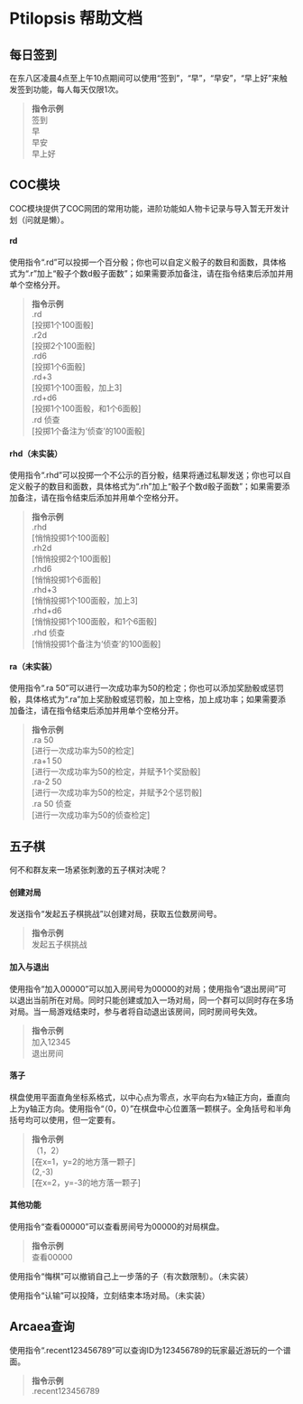 # Ptilopsis 帮助文档

## 每日签到

在东八区凌晨4点至上午10点期间可以使用“签到”，“早”，“早安”，“早上好”来触发签到功能，每人每天仅限1次。

> **指令示例**  
签到  
早  
早安  
早上好  

## COC模块

COC模块提供了COC网团的常用功能，进阶功能如人物卡记录与导入暂无开发计划（问就是懒）。

#### rd

使用指令“.rd”可以投掷一个百分骰；你也可以自定义骰子的数目和面数，具体格式为“.r”加上“骰子个数d骰子面数”；如果需要添加备注，请在指令结束后添加并用单个空格分开。

> **指令示例**  
.rd   
[投掷1个100面骰]  
.r2d   
[投掷2个100面骰]  
.rd6   
[投掷1个6面骰]  
.rd+3   
[投掷1个100面骰，加上3]  
.rd+d6   
[投掷1个100面骰，和1个6面骰]  
.rd 侦查   
[投掷1个备注为‘侦查’的100面骰]  

#### rhd（未实装）

使用指令“.rhd”可以投掷一个不公示的百分骰，结果将通过私聊发送；你也可以自定义骰子的数目和面数，具体格式为“.rh”加上“骰子个数d骰子面数”；如果需要添加备注，请在指令结束后添加并用单个空格分开。

> **指令示例**  
.rhd   
[悄悄投掷1个100面骰]  
.rh2d   
[悄悄投掷2个100面骰]  
.rhd6   
[悄悄投掷1个6面骰]  
.rhd+3   
[悄悄投掷1个100面骰，加上3]  
.rhd+d6   
[悄悄投掷1个100面骰，和1个6面骰]  
.rhd 侦查   
[悄悄投掷1个备注为‘侦查’的100面骰] 

#### ra（未实装）

使用指令“.ra 50”可以进行一次成功率为50的检定；你也可以添加奖励骰或惩罚骰，具体格式为“.ra”加上奖励骰或惩罚骰，加上空格，加上成功率；如果需要添加备注，请在指令结束后添加并用单个空格分开。

> **指令示例**  
.ra 50  
[进行一次成功率为50的检定]  
.ra+1 50  
[进行一次成功率为50的检定，并赋予1个奖励骰]  
.ra-2 50  
[进行一次成功率为50的检定，并赋予2个惩罚骰]  
.ra 50 侦查  
[进行一次成功率为50的侦查检定]

## 五子棋

何不和群友来一场紧张刺激的五子棋对决呢？

#### 创建对局

发送指令“发起五子棋挑战”以创建对局，获取五位数房间号。

> **指令示例**  
发起五子棋挑战  

#### 加入与退出

使用指令“加入00000”可以加入房间号为00000的对局；使用指令“退出房间”可以退出当前所在对局。同时只能创建或加入一场对局，同一个群可以同时存在多场对局。当一局游戏结束时，参与者将自动退出该房间，同时房间号失效。

> **指令示例**  
加入12345  
退出房间  

#### 落子

棋盘使用平面直角坐标系格式，以中心点为零点，水平向右为x轴正方向，垂直向上为y轴正方向。使用指令“（0，0）”在棋盘中心位置落一颗棋子。全角括号和半角括号均可以使用，但一定要有。

> **指令示例**  
（1，2）  
[在x=1，y=2的地方落一颗子]  
(2,-3)  
[在x=2，y=-3的地方落一颗子]  

#### 其他功能

使用指令“查看00000”可以查看房间号为00000的对局棋盘。

> **指令示例**  
查看00000

使用指令“悔棋”可以撤销自己上一步落的子（有次数限制）。（未实装）



使用指令“认输”可以投降，立刻结束本场对局。（未实装）



## Arcaea查询

使用指令“.recent123456789”可以查询ID为123456789的玩家最近游玩的一个谱面。

> **指令示例**  
.recent123456789